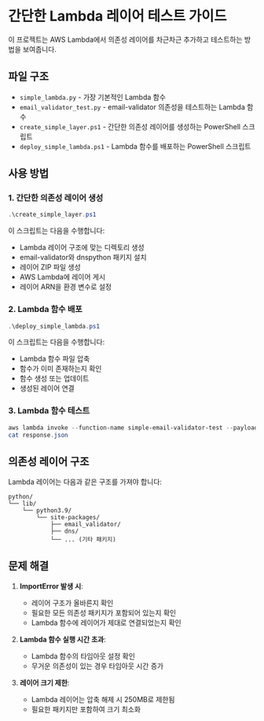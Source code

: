 # 간단한 Lambda 레이어 테스트 가이드

이 프로젝트는 AWS Lambda에서 의존성 레이어를 차근차근 추가하고 테스트하는 방법을 보여줍니다.

## 파일 구조

- `simple_lambda.py` - 가장 기본적인 Lambda 함수
- `email_validator_test.py` - email-validator 의존성을 테스트하는 Lambda 함수
- `create_simple_layer.ps1` - 간단한 의존성 레이어를 생성하는 PowerShell 스크립트
- `deploy_simple_lambda.ps1` - Lambda 함수를 배포하는 PowerShell 스크립트

## 사용 방법



### 1. 간단한 의존성 레이어 생성

```powershell
.\create_simple_layer.ps1
```

이 스크립트는 다음을 수행합니다:
- Lambda 레이어 구조에 맞는 디렉토리 생성
- email-validator와 dnspython 패키지 설치
- 레이어 ZIP 파일 생성
- AWS Lambda에 레이어 게시
- 레이어 ARN을 환경 변수로 설정

### 2. Lambda 함수 배포

```powershell
.\deploy_simple_lambda.ps1
```

이 스크립트는 다음을 수행합니다:
- Lambda 함수 파일 압축
- 함수가 이미 존재하는지 확인
- 함수 생성 또는 업데이트
- 생성된 레이어 연결

### 3. Lambda 함수 테스트

```powershell
aws lambda invoke --function-name simple-email-validator-test --payload '{}' response.json
cat response.json
```

## 의존성 레이어 구조

Lambda 레이어는 다음과 같은 구조를 가져야 합니다:

```
python/
└── lib/
    └── python3.9/
        └── site-packages/
            ├── email_validator/
            ├── dns/
            └── ... (기타 패키지)
```

## 문제 해결

1. **ImportError 발생 시**:
   - 레이어 구조가 올바른지 확인
   - 필요한 모든 의존성 패키지가 포함되어 있는지 확인
   - Lambda 함수에 레이어가 제대로 연결되었는지 확인

2. **Lambda 함수 실행 시간 초과**:
   - Lambda 함수의 타임아웃 설정 확인
   - 무거운 의존성이 있는 경우 타임아웃 시간 증가

3. **레이어 크기 제한**:
   - Lambda 레이어는 압축 해제 시 250MB로 제한됨
   - 필요한 패키지만 포함하여 크기 최소화